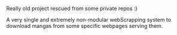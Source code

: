 Really old project rescued from some private repos :)

A very single and extremely non-modular webScrapping system to download mangas from some specific webpages serving them.